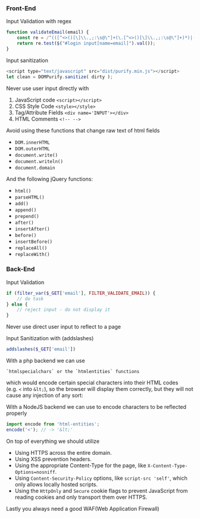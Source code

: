 
### Front-End

Input Validation with regex
```javascript
function validateEmail(email) {
    const re = /^(([^<>()[\]\\.,;:\s@\"]+(\.[^<>()[\]\\.,;:\s@\"]+)*)|(\".+\"))@((\[[0-9]{1,3}\.[0-9]{1,3}\.[0-9]{1,3}\.[0-9]{1,3}\])|(([a-zA-Z\-0-9]+\.)+[a-zA-Z]{2,}))$/;
    return re.test($("#login input[name=email]").val());
}
```

Input sanitization
```javascript
<script type="text/javascript" src="dist/purify.min.js"></script>
let clean = DOMPurify.sanitize( dirty );
```


Never use user input directly with 
1. JavaScript code `<script></script>`
2. CSS Style Code `<style></style>`
3. Tag/Attribute Fields `<div name='INPUT'></div>`
4. HTML Comments `<!-- -->`


Avoid using these functions that change raw text of html fields
- `DOM.innerHTML`
- `DOM.outerHTML`
- `document.write()`
- `document.writeln()`
- `document.domain`

And the following jQuery functions:

- `html()`
- `parseHTML()`
- `add()`
- `append()`
- `prepend()`
- `after()`
- `insertAfter()`
- `before()`
- `insertBefore()`
- `replaceAll()`
- `replaceWith()`

### Back-End


Input Validation
```php
if (filter_var($_GET['email'], FILTER_VALIDATE_EMAIL)) {
    // do task
} else {
    // reject input - do not display it
}
```

Never use direct user input to reflect to a page

Input Sanitization with (addslashes)
```php
addslashes($_GET['email'])
```

With a php backend we can use 
```
`htmlspecialchars` or the `htmlentities` functions
```
which would encode certain special characters into their HTML codes (e.g. `<` into `&lt;`), so the browser will display them correctly, but they will not cause any injection of any sort:


With a NodeJS backend we can use to encode characters to be reflected properly
```javascript
import encode from 'html-entities';
encode('<'); // -> '&lt;'
```

On top of everything we should utilize
- Using HTTPS across the entire domain.
- Using XSS prevention headers.
- Using the appropriate Content-Type for the page, like `X-Content-Type-Options=nosniff`.
- Using `Content-Security-Policy` options, like `script-src 'self'`, which only allows locally hosted scripts.
- Using the `HttpOnly` and `Secure` cookie flags to prevent JavaScript from reading cookies and only transport them over HTTPS.

Lastly you always need a good WAF(Web Application Firewall)

